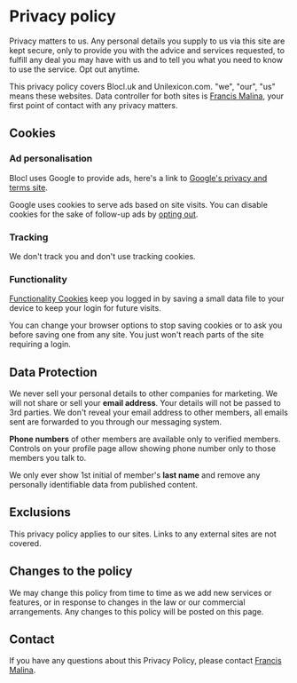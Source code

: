 Privacy policy
==============
Privacy matters to us. Any personal details you supply to us via this site are kept
secure, only to provide you with the advice and services requested,
to fulfill any deal you may have with us and to tell you what you need to know to use the service.
Opt out anytime.

This privacy policy covers Blocl.uk and Unilexicon.com. "we", "our", "us" means these websites.
Data controller for both sites is [Francis Malina](https://unilexicon.com/fm/),
your first point of contact with any privacy matters.

## Cookies

### Ad personalisation
Blocl uses Google to provide ads, here's a link to
[Google's privacy and terms site](https://policies.google.com/technologies/partner-sites).

Google uses cookies to serve ads based on site visits.
You can disable cookies for the sake of follow-up ads by
[opting out](http://www.google.co.uk/ads/preferences).

### Tracking
We don't track you and don't use tracking cookies.

### Functionality
[Functionality Cookies](/rooms/cookies) keep you logged in by
saving a small data file to your device to keep your login for future visits.

You can change your browser options to stop saving cookies or to ask you before
saving one from any site. You just won't reach parts of the site requiring a login.

## Data Protection
We never sell your personal details to other companies for marketing.
We will not share or sell your **email address**. Your details will not be
passed to 3rd parties. We don't reveal your email address to other members, all
emails sent are forwarded to you through our messaging system.

**Phone numbers** of other members are available only to verified members. Controls on your
profile page allow showing phone number only to those members you talk to.

We only ever show 1st initial of member's **last name** and
remove any personally identifiable data from published content.

Exclusions
----------
This privacy policy applies to our sites. Links to any external sites are not covered.

Changes to the policy
---------------------
We may change this policy from time to time as we add new services or features,
or in response to changes in the law or our commercial arrangements. Any changes
to this policy will be posted on this page.

Contact
-------
If you have any questions about this Privacy Policy,
please contact [Francis Malina](https://unilexicon.com/fm/).
